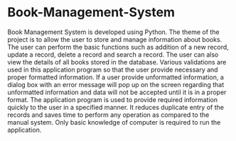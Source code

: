 # Book-Management-System
Book Management System is developed using Python. The theme of the project is to allow the user to store and manage information about books. The user can perform the basic functions such as addition of a new record, update a record, delete a record and search a record. The user can also view the details of all books stored in the database. 
Various validations are used in this application program so that the user provide necessary and proper formatted information. If a user provide unformatted information, a dialog box with an error message will pop up on the screen regarding that unformatted information and data will not be accepted until it is in a proper format.
The application program is used to provide required information quickly to the user in a specified manner. It reduces duplicate entry of the records and saves time to perform any operation as compared to the manual system. Only basic knowledge of computer is required to run the application.

